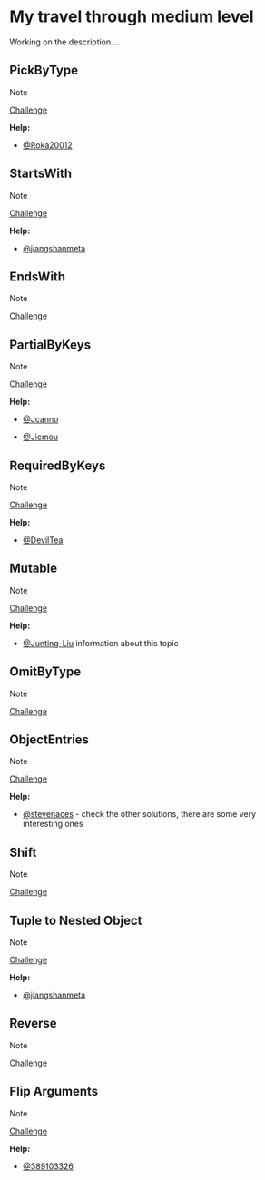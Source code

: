 # My travel through medium level

Working on the description ...

## PickByType

> [!NOTE]
> [Challenge](https://github.com/type-challenges/type-challenges/blob/main/questions/02595-medium-pickbytype/README.md)

**Help:**

- [@Roka20012](https://github.com/type-challenges/type-challenges/issues/2768)

## StartsWith

> [!NOTE]
> [Challenge](https://github.com/type-challenges/type-challenges/blob/main/questions/02688-medium-startswith/README.md)

**Help:**

- [@jiangshanmeta](https://github.com/type-challenges/type-challenges/issues/2690)

## EndsWith

> [!NOTE]
> [Challenge](https://github.com/type-challenges/type-challenges/blob/main/questions/02693-medium-endswith/README.md)

## PartialByKeys

> [!NOTE]
> [Challenge](https://github.com/type-challenges/type-challenges/blob/main/questions/02757-medium-partialbykeys/README.md)

**Help:**

- [@Jcanno](https://github.com/type-challenges/type-challenges/issues/2814)

- [@Jicmou](https://github.com/type-challenges/type-challenges/issues/2814#issuecomment-1534218123)

## RequiredByKeys

> [!NOTE]
> [Challenge](https://github.com/type-challenges/type-challenges/blob/main/questions/02759-medium-requiredbykeys/README.md)

**Help:**

- [@DevilTea](https://github.com/type-challenges/type-challenges/issues/3180)

## Mutable

> [!NOTE]
> [Challenge](https://github.com/type-challenges/type-challenges/blob/main/questions/02793-medium-mutable/README.md)

**Help:**

- [@Junting-Liu](https://github.com/type-challenges/type-challenges/issues/2795) information about this topic

## OmitByType

> [!NOTE]
> [Challenge](https://github.com/type-challenges/type-challenges/blob/main/questions/02852-medium-omitbytype/README.md)

## ObjectEntries

> [!NOTE]
> [Challenge](https://github.com/type-challenges/type-challenges/blob/main/questions/02946-medium-objectentries/README.md)

**Help:**

- [@stevenaces](https://github.com/type-challenges/type-challenges/issues/14052#issuecomment-1586066829) - check the other solutions, there are some very interesting ones

## Shift

> [!NOTE]
> [Challenge](https://github.com/type-challenges/type-challenges/blob/main/questions/03062-medium-shift/README.md)

## Tuple to Nested Object

> [!NOTE]
> [Challenge](https://github.com/type-challenges/type-challenges/blob/main/questions/03188-medium-tuple-to-nested-object/README.md)

**Help:**

- [@jiangshanmeta](https://github.com/type-challenges/type-challenges/issues/3282)

## Reverse

> [!NOTE]
> [Challenge](https://github.com/type-challenges/type-challenges/blob/main/questions/03192-medium-reverse/README.md)

## Flip Arguments

> [!NOTE]
> [Challenge](https://github.com/type-challenges/type-challenges/blob/main/questions/03196-medium-flip-arguments/README.md)

**Help:**

- [@389103326](https://github.com/type-challenges/type-challenges/issues/6735)
